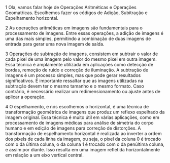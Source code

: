 
1
Ola, vamos falar hoje de Operações Aritméticas e Operações Geomatŕicas.
Escolhemos fazer os códigos de Adição, Subitração e Espelhamento horizontal.

2
As operações aritméticas em imagens são fundamentais para o processamento de imagens.
Entre essas operações, a adição de imagens é uma das mais simples, permitindo a combinação de duas imagens de entrada para gerar uma nova imagem de saída.

3
Operações de subtração de imagens, consistem em subtrair o valor de cada pixel de uma imagem pelo valor do mesmo pixel em outra imagem. Essa técnica é amplamente utilizada em aplicações como detecção de bordas, remoção de ruído e correção de iluminação.
A subtração de imagens é um processo simples, mas que pode gerar resultados significativos. É importante ressaltar que as imagens utilizadas na subtração devem ter o mesmo tamanho e o mesmo formato. Caso contrário, é necessário realizar um redimensionamento ou ajuste antes de aplicar a operação.

4
O espelhamento, e nós escolhemos o horizontal, é uma técnica de transformação geométrica de imagens que produz um reflexo espelhado da imagem original. Essa técnica é muito útil em várias aplicações, como em processamento de imagens médicas para análise de simetria do corpo humano e em edição de imagens para correção de distorções.
A transformação de espelhamento horizontal é realizada ao inverter a ordem dos pixels de cada linha da imagem, ou seja, o pixel da coluna 0 é trocado com o da última coluna, o da coluna 1 é trocado com o da penúltima coluna, e assim por diante. Isso resulta em uma imagem refletida horizontalmente em relação a um eixo vertical central.

